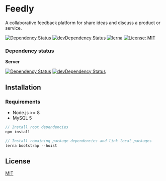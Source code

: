 # Feedly

A collaborative feedback platform for share ideas and discuss a product or service.

[![Dependency Status](https://david-dm.org/MatiasOlivera/feedy/status.svg)](https://david-dm.org/MatiasOlivera/feedy)
[![devDependency Status](https://david-dm.org/MatiasOlivera/feedy/dev-status.svg)](https://david-dm.org/MatiasOlivera/feedy#info=devDependencies)
[![lerna](https://img.shields.io/badge/maintained%20with-lerna-cc00ff.svg)](https://lernajs.io/)
[![License: MIT](https://img.shields.io/badge/License-MIT-yellow.svg)](https://opensource.org/licenses/MIT)

### Dependency status

**Server**

[![Dependency Status](https://david-dm.org/MatiasOlivera/feedy/status.svg?path=server)](https://david-dm.org/MatiasOlivera/feedy?path=server)
[![devDependency Status](https://david-dm.org/MatiasOlivera/feedy/dev-status.svg?path=server)](https://david-dm.org/MatiasOlivera/feedy?path=server&type=dev)

## Installation

### Requirements

- Node.js >= 8
- MySQL 5

```js
// Install root dependencies
npm install

// Install remaining package dependencies and link local packages
lerna bootstrap --hoist
```

## License

[MIT](https://choosealicense.com/licenses/mit/)
